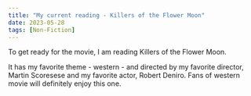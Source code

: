 ```yaml
---
title: "My current reading - Killers of the Flower Moon"
date: 2023-05-28
tags: [Non-Fiction]
---
```


To get ready for the movie, I am reading Killers of the Flower Moon. 

<!--more-->

It has my favorite theme - western - and directed by my favorite director, Martin Scoresese
and my favorite actor, Robert Deniro. Fans of western movie will definitely enjoy this one. 
